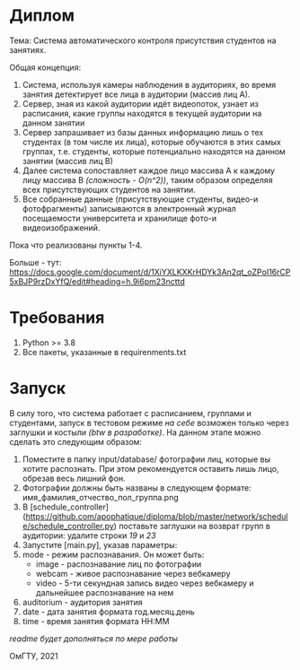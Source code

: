 # Диплом

Тема: Система автоматического контроля присутствия студентов на занятиях. 

Общая концепция:
1. Система, используя камеры наблюдения в аудиториях, во время занятия детектирует все лица в аудитории (массив лиц А). 
2. Сервер, зная из какой аудитории идёт видеопоток, узнает из расписания, какие группы находятся в текущей аудитории на данном занятии
3. Сервер запрашивает из базы данных информацию лишь о тех студентах (в том числе их лица), которые обучаются в этих самых группах, т.е. студенты, которые потенциально находятся на данном занятии (массив лиц В)
4. Далее система сопоставляет каждое лицо массива А к каждому лицу массива В *(сложность - O(n^2))*, таким образом определяя всех присутствующих студентов на занятии. 
5. Все собранные данные (присутствующие студенты, видео-и фотофрагменты) записываются в электронный журнал посещаемости университета и хранилище фото-и видеоизображений. 

Пока что реализованы пункты 1-4.

Больше - тут: https://docs.google.com/document/d/1XiYXLKXKrHDYk3An2qt_oZPoI16rCP5xBJP9rzDxYfQ/edit#heading=h.9i6pm23ncttd

# Требования
  1. Python >= 3.8
  2. Все пакеты, указанные в requirenments.txt

# Запуск
В силу того, что система работает с расписанием, группами и студентами, запуск в тестовом режиме *на себе* возможен только через заглушки и костыли *(btw в разработке)*. На данном этапе можно сделать это следующим образом:
1. Поместите в папку input/database/ фотографии лиц, которые вы хотите распознать. При этом рекомендуется оставить лишь лицо, обрезав весь лишний фон.
2. Фотографии должны быть названы в следующем формате:
    имя_фамилия_отчество_пол_группа.png
3. В [schedule_controller] (https://github.com/apophatique/diploma/blob/master/network/schedule/schedule_controller.py) поставьте заглушки на возврат групп в аудитории: удалите строки *19* и *23*
4. Запустите [main.py], указав параметры: 
  1. mode - режим распознавания. Он может быть:
      - image - распознавание лиц по фотографии
      - webcam - живое распознавание через вебкамеру
      - video - 5-ти секундная запись видео через вебкамеру и дальнейшее распознавание на нем
  2. auditorium - аудитория занятия
  3. date - дата занятия формата год.месяц.день
  4. time - время занятия формата HH:MM





*readme будет дополняться по мере работы*

ОмГТУ, 2021
